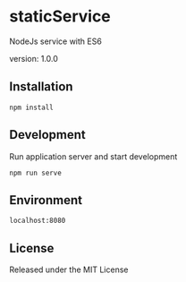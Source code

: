 # staticService
NodeJs service with ES6

version: 1.0.0

## Installation
```
npm install
```

## Development
Run application server and start development
```
npm run serve
```

## Environment
```
localhost:8080
```

## License

Released under the MIT License